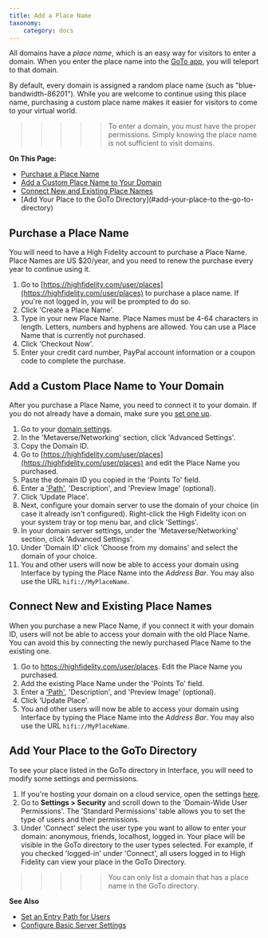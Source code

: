 ```yaml
---
title: Add a Place Name
taxonomy:
    category: docs
---
```


All domains have a _place name_, which is an easy way for visitors to enter a domain. When you enter the place name into the [GoTo app](../../explore/travel.html#goto-app), you will teleport to that domain. 

By default, every domain is assigned a random place name (such as "blue-bandwidth-86201"). While you are welcome to continue using this place name, purchasing a custom place name makes it easier for visitors to come to your virtual world. 

>>>>>To enter a domain, you must have the proper permissions. Simply knowing the place name is not sufficient to visit domains.

**On This Page:**
+ [Purchase a Place Name](#purchase-a-place-name)
+ [Add a Custom Place Name to Your Domain](#connect-a-place-name-to-your-domain)
+ [Connect New and Existing Place Names](#connect-new-and-existing-place-names)
+ [Add Your Place to the GoTo Directory](#add-your-place-to the-go-to-directory)

## Purchase a Place Name

You will need to have a High Fidelity account to purchase a Place Name. Place Names are US $20/year, and you need to renew the purchase every year to continue using it. 

1. Go to [https://highfidelity.com/user/places](https://highfidelity.com/user/places) to purchase a place name. If you're not logged in, you will be prompted to do so.
2. Click 'Create a Place Name'.
3. Type in your new Place Name. Place Names must be 4-64 characters in length. Letters, numbers and hyphens are allowed. You can use a Place Name that is currently not purchased. 
4. Click 'Checkout Now'.
5. Enter your credit card number, PayPal account information or a coupon code to complete the purchase.

## Add a Custom Place Name to Your Domain

After you purchase a Place Name, you need to connect it to your domain. If you do not already have a domain, make sure you [set one up](../your-domain).

1. Go to your [domain settings](http://localhost:40100/settings/). 
2. In the 'Metaverse/Networking' section, click 'Advanced Settings'. 
3. Copy the Domain ID. 
3. Go to [https://highfidelity.com/user/places](https://highfidelity.com/user/places) and edit the Place Name you purchased. 
4. Paste the domain ID you copied in the 'Points To' field. 
5. Enter a ['Path'](../your-domain/configure-settings#set-an-entry-path-for-users), 'Description', and 'Preview Image' (optional).
6. Click 'Update Place'.
7. Next, configure your domain server to use the domain of your choice (in case it already isn't configured). Right-click the High Fidelity icon on your system tray or top menu bar, and click 'Settings'.
8. In your domain server settings, under the 'Metaverse/Networking' section, click 'Advanced Settings'. 
9. Under 'Domain ID' click 'Choose from my domains' and select the domain of your choice. 
10. You and other users will now be able to access your domain using Interface by typing the Place Name into the *Address Bar*. You may also use the URL `hifi://MyPlaceName`.



## Connect New and Existing Place Names

When you purchase a new Place Name, if you connect it with your domain ID, users will not be able to access your domain with the old Place Name. You can avoid this by connecting the newly purchased Place Name to the existing one. 

1. Go to https://highfidelity.com/user/places. Edit the Place Name you purchased. 
2. Add the existing Place Name under the 'Points To' field. 
3. Enter a ['Path'](../your-domain/configure-settings#set-an-entry-path-for-users), 'Description', and 'Preview Image' (optional).
4. Click 'Update Place'.
5. You and other users will now be able to access your domain using Interface by typing the Place Name into the *Address Bar*. You may also use the URL `hifi://MyPlaceName`.

## Add Your Place to the GoTo Directory

To see your place listed in the GoTo directory in Interface, you will need to modify some settings and permissions. 

1. If you're hosting your domain on a cloud service, open the settings [here](https://highfidelity.com/user/cloud_domains). 
2. Go to **Settings > Security** and scroll down to the 'Domain-Wide User Permissions'. The 'Standard Permissions' table allows you to set the type of users and their permissions.
3. Under 'Connect' select the user type you want to allow to enter your domain: anonymous, friends, localhost, logged in. Your place will be visible in the GoTo directory to the user types selected. For example, if you checked 'logged-in' under 'Connect', all users logged in to High Fidelity can view your place in the GoTo Directory.

> > > > > You can only list a domain that has a place name in the GoTo directory.

**See Also**

+ [Set an Entry Path for Users](../your-domain/configure-settings#set-an-entry-path-for-users)
+ [Configure Basic Server Settings](../your-domain/configure-settings#configure-basic-server-settings)